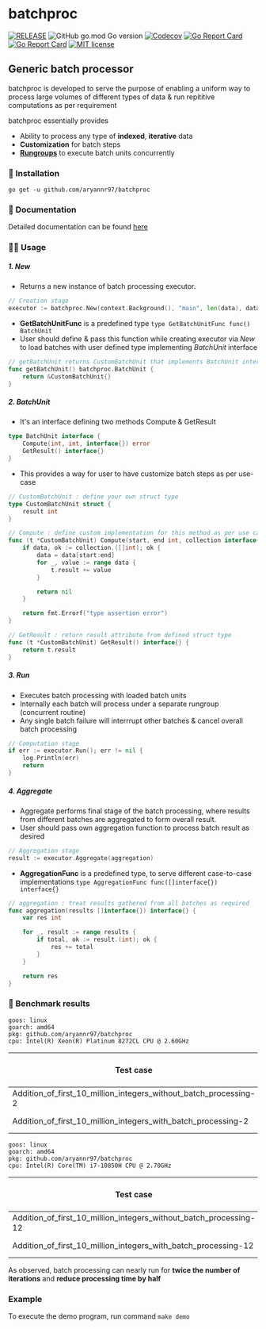 # batchproc
[![RELEASE](https://github.com/aryannr97/batchproc/actions/workflows/release.yml/badge.svg)](https://github.com/aryannr97/batchproc/actions/workflows/release.yml)
![GitHub go.mod Go version](https://img.shields.io/github/go-mod/go-version/aryannr97/batchproc)
[![Codecov](https://img.shields.io/codecov/c/github/aryannr97/batchproc)](https://app.codecov.io/gh/aryannr97/batchproc)
[![Go Report Card](https://goreportcard.com/badge/github.com/aryannr97/batchproc)](https://goreportcard.com/report/github.com/aryannr97/batchproc)
[![Go Report Card](https://img.shields.io/badge/Linter-golangci--lint-green)](https://golangci-lint.run)
[![MIT license](https://img.shields.io/github/license/aryannr97/batchproc)](https://github.com/aryannr97/batchproc/blob/main/LICENSE)
## Generic batch processor

batchproc is developed to serve the purpose of enabling a uniform way to process large volumes of different types of data & run repititive computations as per requirement 

batchproc essentially provides
- Ability to process any type of **indexed**, **iterative** data
- **Customization** for batch steps
- [**Rungroups**](https://github.com/bharat-rajani/rungroup) to execute batch units concurrently

### :floppy_disk: Installation
```
go get -u github.com/aryannr97/batchproc
```

### :notebook_with_decorative_cover: Documentation
Detailed documentation can be found [here](https://github.com/aryannr97/batchproc/wiki/batchproc-wiki)

### :technologist: Usage

##### 1. **New** 
- Returns a new instance of batch processing executor.
```go
// Creation stage
executor := batchproc.New(context.Background(), "main", len(data), data, getBatchUnit)
```
- **GetBatchUnitFunc** is a predefined type `type GetBatchUnitFunc func() BatchUnit`
- User should define & pass this function while creating executor via *New* to load batches with user defined type implementing *BatchUnit* interface
```go
// getBatchUnit returns CustomBatchUnit that implements BatchUnit interface
func getBatchUnit() batchproc.BatchUnit {
	return &CustomBatchUnit{}
}
```

##### 2. **BatchUnit**
- It's an interface defining two methods Compute & GetResult
```go
type BatchUnit interface {
	Compute(int, int, interface{}) error
	GetResult() interface{}
}

```
- This provides a way for user to have customize batch steps as per use-case
```go
// CustomBatchUnit : define your own struct type
type CustomBatchUnit struct {
	result int
}

// Compute : define custom implementation for this method as per use case & store result in struct attribute
func (t *CustomBatchUnit) Compute(start, end int, collection interface{}) error {
	if data, ok := collection.([]int); ok {
		data = data[start:end]
		for _, value := range data {
			t.result += value
		}

		return nil
	}

	return fmt.Errorf("type assertion error")
}

// GetResult : return result attribute from defined struct type
func (t *CustomBatchUnit) GetResult() interface{} {
	return t.result
}
```

##### 3. **Run**
- Executes batch processing with loaded batch units
- Internally each batch will process under a separate rungroup (concurrent routine)
- Any single batch failure will interrrupt other batches & cancel overall batch processing
```go
// Computation stage
if err := executor.Run(); err != nil {
	log.Println(err)
	return
}
```

##### 4. **Aggregate**
- Aggregate performs final stage of the batch processing, where results from different batches are 
aggregated to form overall result.
- User should pass own aggregation function to process batch result as desired
```go
// Aggregation stage
result := executor.Aggregate(aggregation)
```
- **AggregationFunc** is a predefined type, to serve different case-to-case implementations `type AggregationFunc func([]interface{}) interface{}`
```go
// aggregation : treat results gathered from all batches as required
func aggregation(results []interface{}) interface{} {
	var res int

	for _, result := range results {
		if total, ok := result.(int); ok {
			res += total
		}
	}

	return res
}
```

### :rocket: Benchmark results

```
goos: linux
goarch: amd64
pkg: github.com/aryannr97/batchproc
cpu: Intel(R) Xeon(R) Platinum 8272CL CPU @ 2.60GHz
```

|                           Test case                               | b.N iterations | Avg processsing time |
| ----------------------------------------------------------------- | -------------- | -------------------- |
| Addition_of_first_10_million_integers_without_batch_processing-2  |      100       |    10665257 ns/op    |
| Addition_of_first_10_million_integers_with_batch_processing-2     |      251       |     4620470 ns/op    |


```
goos: linux
goarch: amd64
pkg: github.com/aryannr97/batchproc
cpu: Intel(R) Core(TM) i7-10850H CPU @ 2.70GHz
```
|                           Test case                               | b.N iterations | Avg processsing time |
| ----------------------------------------------------------------- | -------------- | -------------------- |
| Addition_of_first_10_million_integers_without_batch_processing-12 |      184       |     6394545 ns/op    |
| Addition_of_first_10_million_integers_with_batch_processing-12    |      295       |     4074257 ns/op    |

As observed, batch processing can nearly run for **twice the number of iterations** and **reduce processing time by half**

### Example
To execute the demo program, run command `make demo`
